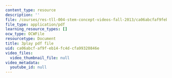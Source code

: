 ```yaml
---
content_type: resource
description: ''
file: /courses/res-tll-004-stem-concept-videos-fall-2013/ca06abcfaf9feb14fc4dcfa99320846e_-IWKPe6X6Vs.pdf
file_type: application/pdf
learning_resource_types: []
ocw_type: OCWFile
resourcetype: Document
title: 3play pdf file
uid: ca06abcf-af9f-eb14-fc4d-cfa99320846e
video_files:
  video_thumbnail_file: null
video_metadata:
  youtube_id: null
---
```

